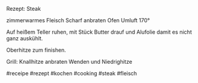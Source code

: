 Rezept: Steak

zimmerwarmes Fleisch
Scharf anbraten
Ofen Umluft 170°

Auf heißem Teller ruhen, mit Stück Butter drauf und Alufolie damit es nicht ganz auskühlt.

Oberhitze zum finishen.


Grill:
Knallhitze anbraten
Wenden und Niedrighitze

#receipe #rezept #kochen #cooking #steak #fleisch 
